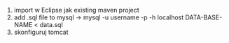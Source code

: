 
1. import w Eclipse jak existing maven project
2. add .sql file to mysql -> mysql -u username -p -h localhost DATA-BASE-NAME < data.sql
3. skonfiguruj tomcat
